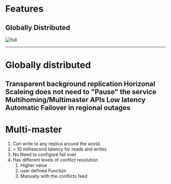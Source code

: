 # Features
## Globally Distributed
![full](https://docs.microsoft.com/en-us/azure/cosmos-db/media/distribute-data-globally/deployment-topology.png)

---
# Globally distributed
Transparent background replication
Horizonal Scaleing does not need to "Pause" the service
Multihoming/Multimaster APIs
Low latency
Automatic Failover in regional outages
---
# Multi-master
1. Can write to any replica around the world.
2. < 10 millisecond latency for reads and writes
3. No Need to configure fail over
4. Has different levels of conflict resolution
   1. Higher value
   2. user defined Function
   3. Manually with the conflicts feed